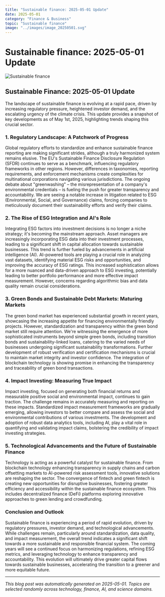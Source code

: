 ```yaml
---
title: "Sustainable finance: 2025-05-01 Update"
date: 2025-05-01
category: "Finance & Business"
topic: "Sustainable finance"
image: "../images/image_20250501.svg"
---
```


# Sustainable finance: 2025-05-01 Update

![Sustainable finance](../images/image_20250501.svg)

## Sustainable Finance: 2025-05-01 Update

The landscape of sustainable finance is evolving at a rapid pace, driven by increasing regulatory pressure, heightened investor demand, and the escalating urgency of the climate crisis. This update provides a snapshot of key developments as of May 1st, 2025, highlighting trends shaping this crucial sector.


### 1. Regulatory Landscape: A Patchwork of Progress

Global regulatory efforts to standardize and enhance sustainable finance reporting are making significant strides, although a truly harmonized system remains elusive.  The EU's Sustainable Finance Disclosure Regulation (SFDR) continues to serve as a benchmark, influencing regulatory frameworks in other regions.  However, differences in taxonomies, reporting requirements, and enforcement mechanisms create complexities for multinational corporations navigating various jurisdictions.  The ongoing debate about "greenwashing" – the misrepresentation of a company's environmental credentials – is fueling the push for greater transparency and accountability.  We are seeing a notable increase in litigation related to ESG (Environmental, Social, and Governance) claims, forcing companies to meticulously document their sustainability efforts and verify their claims.


### 2.  The Rise of ESG Integration and AI's Role

Integrating ESG factors into investment decisions is no longer a niche strategy; it's becoming the mainstream approach.  Asset managers are increasingly incorporating ESG data into their investment processes, leading to a significant shift in capital allocation towards sustainable businesses.  This trend is further fueled by advancements in artificial intelligence (AI). AI-powered tools are playing a crucial role in analyzing vast datasets, identifying material ESG risks and opportunities, and improving the accuracy of ESG ratings.  This increased sophistication allows for a more nuanced and data-driven approach to ESG investing, potentially leading to better portfolio performance and more effective impact measurement. However, concerns regarding algorithmic bias and data quality remain crucial considerations.


### 3.  Green Bonds and Sustainable Debt Markets: Maturing Markets

The green bond market has experienced substantial growth in recent years, showcasing the increasing appetite for financing environmentally friendly projects.  However, standardization and transparency within the green bond market still require attention.  We're witnessing the emergence of more sophisticated instruments beyond simple green bonds, including transition bonds and sustainability-linked loans, catering to the varied needs of businesses undergoing significant sustainability transformations.  Further development of robust verification and certification mechanisms is crucial to maintain market integrity and investor confidence.  The integration of blockchain technology is showing promise in enhancing the transparency and traceability of green bond transactions.


### 4.  Impact Investing: Measuring True Impact

Impact investing, focused on generating both financial returns and measurable positive social and environmental impact, continues to gain traction.  The challenge remains in accurately measuring and reporting on these impacts.  Standardized impact measurement frameworks are gradually emerging, allowing investors to better compare and assess the social and environmental contributions of various investments.  The development and adoption of robust data analytics tools, including AI, play a vital role in quantifying and validating impact claims, bolstering the credibility of impact investing strategies.


### 5.  Technological Advancements and the Future of Sustainable Finance

Technology is acting as a powerful catalyst for sustainable finance.  From blockchain technology enhancing transparency in supply chains and carbon offsetting markets to AI-powered risk assessment tools, innovative solutions are reshaping the sector.  The convergence of fintech and green fintech is creating new opportunities for disruptive businesses, fostering greater efficiency and accessibility within the sustainable finance ecosystem.  This includes decentralized finance (DeFi) platforms exploring innovative approaches to green lending and crowdfunding.


### Conclusion and Outlook

Sustainable finance is experiencing a period of rapid evolution, driven by regulatory pressures, investor demand, and technological advancements.  While challenges remain, particularly around standardization, data quality, and impact measurement, the overall trend indicates a significant shift towards a more sustainable and responsible financial system.  The coming years will see a continued focus on harmonizing regulations, refining ESG metrics, and leveraging technology to enhance transparency and accountability.  This evolution will ultimately drive greater capital flows towards sustainable businesses, accelerating the transition to a greener and more equitable future.


---
*This blog post was automatically generated on 2025-05-01. Topics are selected randomly across technology, finance, AI, and science domains.*
